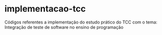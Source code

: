 # implementacao-tcc
Códigos referentes a implementação do estudo prático do TCC com o tema: Integração de teste de software no ensino de programação
